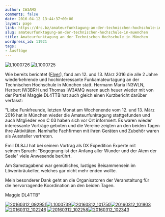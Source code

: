```yaml
---
author: IW3AMQ
comments: false
date: 2016-04-12 13:44:37+00:00
layout: page
link: https://drc.bz/amateurfunktagung-an-der-technischen-hochschule-in-muenchen/
slug: amateurfunktagung-an-der-technischen-hochschule-in-muenchen
title: Amateurfunktagung an der Technischen Hochschule in München
wordpress_id: 11921
tags:
- Ausflüge
---
```


![L1000726](https://drc.bz/wp-content/uploads/2016/04/L1000726-228x300.jpg) ![L1000725](https://drc.bz/wp-content/uploads/2016/04/L1000725-209x300.jpg)

Wie bereits berichtet ([Flyer](https://drc.bz/amateurfunktagung-muenchen-am-12-und-13-maerz-2016/)), fand am 12. und 13. März 2016 die alle 2 Jahre wiederkehrende und hochinteressante Funkamateurtagung an der Technischen Hochschule in München statt. Hermann Maria IN3WLN, Herbert IW3BRH und Thomas IW3AMQ waren auch heuer wieder mit von der Partie! Maggie DL4TTB hat auch gleich einen Kurzbericht darüber verfasst:

"Liebe Funkfreunde,
letzten Monat am Wochenende vom 12. und 13. März 2016 hat in München wieder die Amateurfunktagung stattgefunden und auch Mitglieder von C 03 haben sich vor Ort informiert. Es waren wieder interessante Vorträge geboten und die Vereine zeigten an den beiden Tagen ihre Aktivitäten. Namhafte Fachfirmen mit ihren Geräten und Zubehör waren als Aussteller vertreten.

Emil DL8JJ hat bei seinem Vortrag als DX Expedition Experte mit seinem Spruch: "Begegnung ist der Anfang aller Wunder und der Atem der Seele" viele Anwesende berührt.

Am Samstagabend war gemütliches, lustiges Beisammensein im Löwenbräukeller, welches gar nicht mehr enden wollte.

Mein besonderer Dank geht an die Organisatoren der Veranstaltung für die hervorragende Koordination an den beiden Tagen.

Maggie DL4TTB"

[![20160312_092951](https://drc.bz/wp-content/uploads/2016/04/20160312_092951-300x225.jpg)](https://drc.bz/wp-content/uploads/2016/04/L1000726.jpg)[![L1000739](https://drc.bz/wp-content/uploads/2016/04/L1000739-300x183.jpg)](https://drc.bz/wp-content/uploads/2016/04/L1000739.jpg)[![20160312_101750](https://drc.bz/wp-content/uploads/2016/04/20160312_101750-300x225.jpg)](https://drc.bz/wp-content/uploads/2016/04/20160312_101750.jpg)[![20160312_101803](https://drc.bz/wp-content/uploads/2016/04/20160312_101803-300x225.jpg)
](https://drc.bz/wp-content/uploads/2016/04/20160312_101803.jpg)[![20160312_102246](https://drc.bz/wp-content/uploads/2016/04/20160312_102246-300x225.jpg)](https://drc.bz/wp-content/uploads/2016/04/20160312_102246.jpg) [![20160312_102258](https://drc.bz/wp-content/uploads/2016/04/20160312_102258-300x225.jpg)](https://drc.bz/wp-content/uploads/2016/04/20160312_102258.jpg)[![20160312_102343](https://drc.bz/wp-content/uploads/2016/04/20160312_102343-300x225.jpg)](https://drc.bz/wp-content/uploads/2016/04/20160312_102343.jpg)
